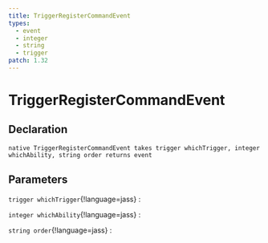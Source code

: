 ```yaml
---
title: TriggerRegisterCommandEvent
types:
  - event
  - integer
  - string
  - trigger
patch: 1.32
---
```


# TriggerRegisterCommandEvent

## Declaration

```jass
native TriggerRegisterCommandEvent takes trigger whichTrigger, integer whichAbility, string order returns event
```

## Parameters
`trigger whichTrigger`{!language=jass}
: 

`integer whichAbility`{!language=jass}
: 

`string order`{!language=jass}
: 
